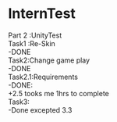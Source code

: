 # InternTest
Part 2 :UnityTest  
Task1 :Re-Skin  
-DONE  
Task2:Change game play  
-DONE  
Task2.1:Requirements  
-DONE:  
  +2.5 tooks me 1hrs to complete  
Task3:  
-Done excepted 3.3

        
